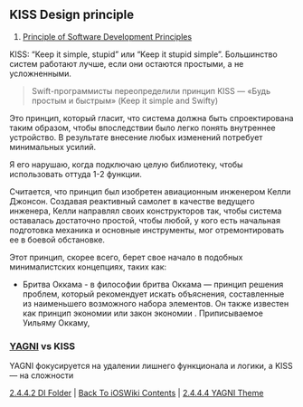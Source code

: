 ## KISS Design principle

1. [Principle of Software Development Principles](https://medium.com/@bartoszkrajka/principle-of-software-development-principles-f0143d6f405)

KISS: “Keep it simple, stupid” или “Keep it stupid simple”. Большинство систем работают лучше, если они остаются простыми, а не усложненными.

> Swift-программисты переопределили принцип KISS — «Будь простым и быстрым» (Keep it simple and Swifty)

Это принцип, который гласит, что система должна быть спроектирована таким образом, чтобы впоследствии было легко понять внутреннее устройство. В результате внесение любых изменений потребует минимальных усилий. 

Я его нарушаю, когда подключаю целую библиотеку, чтобы использовать оттуда 1-2 функции.

Считается, что принцип был изобретен авиационным инженером Келли Джонсон. Создавая реактивный самолет в качестве ведущего инженера, Келли направлял своих конструкторов так, чтобы система оставалась достаточно простой, чтобы любой, у кого есть начальная подготовка механика и основные инструменты, мог отремонтировать ее в боевой обстановке.

Этот принцип, скорее всего, берет свое начало в подобных минималистских концепциях, таких как: 

* Бритва Оккама - в философии бритва Оккама — принцип решения проблем, который рекомендует искать объяснения, составленные из наименьшего возможного набора элементов. Он также известен как принцип экономии или закон экономии . Приписываемое Уильяму Оккаму,

### [YAGNI](./2.4.4.4%20YAGNI.md) vs KISS

YAGNI фокусируется на удалении лишнего функционала и логики, а KISS — на сложности

[2.4.4.2 DI Folder](./2.4.4.2%20DI.md) | [Back To iOSWiki Contents](https://github.com/eldaroid/iOSWiki) | [2.4.4.4 YAGNI Theme](./2.4.4.4%20YAGNI.md)
